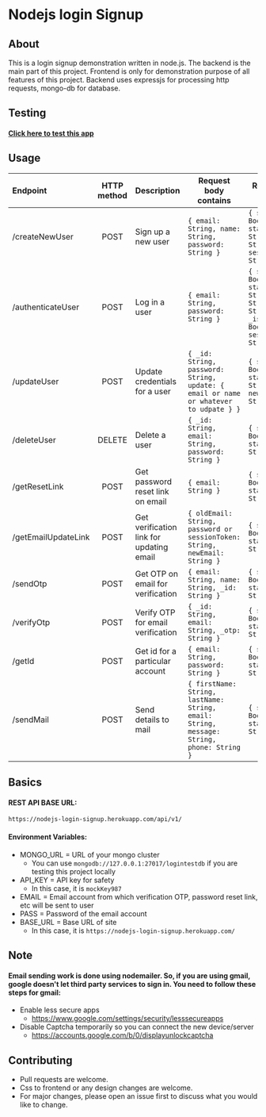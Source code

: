 # Nodejs login Signup

## About
This is a login signup demonstration written in node.js. The backend is the main part of this project. Frontend is only for demonstration purpose of all features of this project. Backend uses expressjs for processing http requests, mongo-db for database.

## Testing
#### [Click here to test this app](https://nodejs-login-signup.herokuapp.com/)

## Usage

| Endpoint | HTTP method | Description | Request body contains | Response data contains |
| :------- |:-----------:|:------------| --------------------- | ---------------------- |
| /createNewUser | POST | Sign up a new user | `{ email: String, name: String, password: String }` | `{ statusOk: Boolean, statusString: String, _id: String, sessionToken: String }` |
| /authenticateUser | POST | Log in a user | `{ email: String, password: String }` | `{ statusOk: Boolean, statusString: String, _id: String, _name: String, _isVerified: Boolean, sessionToken: String }` |
| /updateUser | POST | Update credentials for a user | `{ _id: String, password: String, update: { email or name or whatever to udpate } }` | `{ statusOk: Boolean, statusString: String, data: { newSessionToken: String } }` |
| /deleteUser | DELETE | Delete a user | `{ _id: String, email: String, password: String }` | `{ statusOk: Boolean, statusString: String }` |
| /getResetLink | POST | Get password reset link on email | `{ email: String }` | `{ statusOk: Boolean, statusString: String }` | 
| /getEmailUpdateLink | POST | Get verification link for updating email | `{ oldEmail: String, password or sessionToken: String, newEmail: String }` | `{ statusOk: Boolean, statusString: String }` |
| /sendOtp | POST | Get OTP on email for verification | `{ email: String, name: String, _id: String }` | `{ statusOk: Boolean, statusString: String }` |
| /verifyOtp | POST | Verify OTP for email verification | `{ _id: String, email: String, _otp: String }` | `{ statusOk: Boolean, statusString: String }` |
| /getId | POST | Get id for a particular account | `{ email: String, password: String }` | `{ statusOk: Boolean, statusString: String }` |
| /sendMail | POST | Send details to mail | `{ firstName: String, lastName: String, email: String, message: String, phone: String }` | `{ statusOk: Boolean, statusString: String }` |

## Basics

#### REST API BASE URL:
`https://nodejs-login-signup.herokuapp.com/api/v1/`

#### Environment Variables:

- MONGO_URL = URL of your mongo cluster
  - You can use `mongodb://127.0.0.1:27017/logintestdb` if you are testing this project locally
- API_KEY = API key for safety
  - In this case, it is `mockKey987`
- EMAIL = Email account from which verification OTP, password reset link, etc will be sent to user
- PASS = Password of the email account
- BASE_URL = Base URL of site
  - In this case, it is `https://nodejs-login-signup.herokuapp.com/`

## Note

#### Email sending work is done using nodemailer. So, if you are using gmail, google doesn't let third party services to sign in. You need to follow these steps for gmail:

- Enable less secure apps
  - https://www.google.com/settings/security/lesssecureapps
- Disable Captcha temporarily so you can connect the new device/server
  - https://accounts.google.com/b/0/displayunlockcaptcha

## Contributing

- Pull requests are welcome. 
- Css to frontend or any design changes are welcome.
- For major changes, please open an issue first to discuss what you would like to change.
